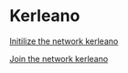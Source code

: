 # Kerleano


[Initilize the network kerleano](docs/init_Kerleano_network.md)

[Join the network kerleano](docs/join_Kerleano_network.md)
